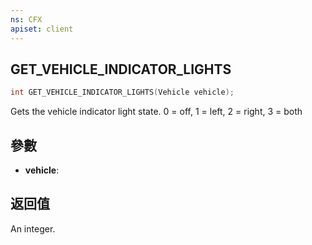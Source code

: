 ```yaml
---
ns: CFX
apiset: client
---
```

## GET_VEHICLE_INDICATOR_LIGHTS

```c
int GET_VEHICLE_INDICATOR_LIGHTS(Vehicle vehicle);
```

Gets the vehicle indicator light state. 0 = off, 1 = left, 2 = right, 3 = both

## 參數
* **vehicle**: 

## 返回值
An integer.
